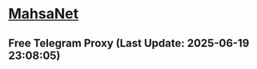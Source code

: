 
# [MahsaNet](https://t.me/mahsa_net)
## Free Telegram Proxy (Last Update: 2025-06-19 23:08:05)

    